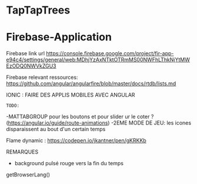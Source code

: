 # TapTapTrees

# Firebase-Application

Firebase link url
https://console.firebase.google.com/project/fir-app-e94c4/settings/general/web:MDhjYzAxNTktOTRmMS00NWFhLThkNjYtMWEzODQ0NWVkZGU3

Firebase relevant ressources:
https://github.com/angular/angularfire/blob/master/docs/rtdb/lists.md

IONIC : FAIRE DES APPLIS MOBILES AVEC ANGULAR

    TODO: 

-MATTABGROUP pour les boutons et pour slider ur le coter ? (https://angular.io/guide/route-animations)
-2EME MODE DE JEU: les icones disparaissent au bout d'un certain temps

Flame dynamic : https://codepen.io/jkantner/pen/gKRKKb

REMARQUES
- background pulsé rouge vers la fin du temps 


getBrowserLang()
